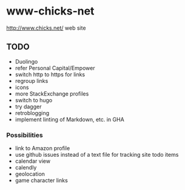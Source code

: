 # www-chicks-net

http://www.chicks.net/ web site

## TODO
* Duolingo
* refer Personal Capital/Empower
* switch http to https for links
* regroup links
* icons
* more StackExchange profiles
* switch to hugo
* try dagger
* retroblogging
* implement linting of Markdown, etc. in GHA

### Possibilities
* link to Amazon profile
* use github issues instead of a text file for tracking site todo items
* calendar view
* calendly
* geolocation
* game character links
